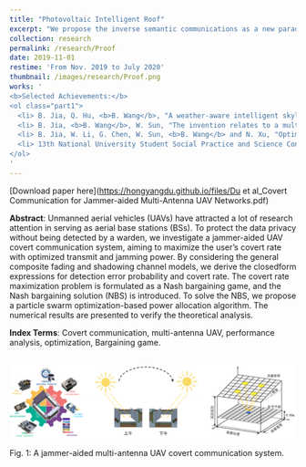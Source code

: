 ```yaml
---
title: "Photovoltaic Intelligent Roof"
excerpt: "We propose the inverse semantic communications as a new paradigm. Instead of extracting semantic information from messages, we aim to encode the taskrelated source messages into a hyper-source message for data transmission or storage. Following this paradigm, we design an inverse semantic-aware wireless sensing framework with three algorithms for data sampling, reconfigurable intelligent surface (RIS)-aided encoding, and self-supervised decoding, respectively. Using the sensing data collected from real-world, we show that our framework can reduce the data volume by 95% compared to that before encoding, without affecting the accomplishment of sensing tasks."
collection: research
permalink: /research/Proof
date: 2019-11-01
restime: 'From Nov. 2019 to July 2020'
thumbnail: /images/research/Proof.png
works: '
<b>Selected Achievements:</b> 
<ol class="part1">
  <li> B. Jia, Q. Hu, <b>B. Wang</b>, "A weather-aware intelligent skylight control system," ZL.202010452971.5, 2020. </li>
  <li> B. Jia, <b>B. Wang</b>, W. Sun, "The invention relates to a multi-perception intelligent photovoltaic roof and its design method and design system," ZL202010357623.X, 2020. </li>
  <li> B. Jia, W. Li, G. Chen, W. Sun, <b>B. Wang</b> and N. Xu, "Optimized Design of Skylight Arrangement to Enhance the Uniformity of Indoor Sunlight Illumination," <i>Sustainability</i> 2023, 15, 11257. </li>
  <li> 13th National University Student Social Practice and Science Contest on Energy Saving & Emission Reduction of China, 2020. <b>Third Prize</b> </li>
</ol>
'
---
```


[Download paper here](https://hongyangdu.github.io/files/Du et al_Covert Communication for Jammer-aided Multi-Antenna UAV Networks.pdf)

**Abstract**: Unmanned aerial vehicles (UAVs) have attracted a lot of research attention in serving as aerial base stations (BSs). To protect the data privacy without being detected by a warden, we investigate a jammer-aided UAV covert communication system, aiming to maximize the user’s covert rate with optimized transmit and jamming power. By considering the general composite fading and shadowing channel models, we derive the closedform expressions for detection error probability and covert rate. The covert rate maximization problem is formulated as a Nash bargaining game, and the Nash bargaining solution (NBS) is introduced. To solve the NBS, we propose a particle swarm optimization-based power allocation algorithm. The numerical results are presented to verify the theoretical analysis.

**Index Terms**: Covert communication, multi-antenna UAV, performance analysis, optimization, Bargaining game.

<br/><img src='/images/research/JNJP.png' width = "700">

Fig. 1: A jammer-aided multi-antenna UAV covert communication system.